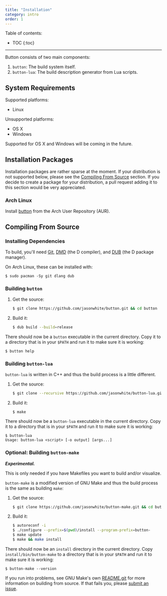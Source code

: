 ```yaml
---
title: "Installation"
category: intro
order: 1
---
```


Table of contents:

* TOC
{:toc}

---

Button consists of two main components:

 1. `button`: The build system itself.
 2. `button-lua`: The build description generator from Lua scripts.

## System Requirements

Supported platforms:

 * Linux

Unsupported platforms:

 * OS X
 * Windows

Supported for OS X and Windows will be coming in the future.

## Installation Packages

Installation packages are rather sparse at the moment. If your distribution is
not supported below, please see the [Compiling From
Source](#compiling-from-source) section. If you decide to create a package for
your distribution, a pull request adding it to this section would be very
appreciated.

### Arch Linux

Install [button][button-aur] from the Arch User Repository (AUR).

[button-aur]: https://aur.archlinux.org/packages/button/

## Compiling From Source

### Installing Dependencies

To build, you'll need [Git][], [DMD][] (the D compiler), and [DUB][] (the D
package manager).

On Arch Linux, these can be installed with:

    $ sudo pacman -Sy git dlang dub

[Git]: https://git-scm.com/
[DMD]: http://dlang.org/download.html
[DUB]: http://code.dlang.org/download

### Building `button`

 1. Get the source:

    ```bash
    $ git clone https://github.com/jasonwhite/button.git && cd button
    ```

 2. Build it:

    ```bash
    $ dub build --build=release
    ```

There should now be a `button` executable in the current directory. Copy it to a
directory that is in your `$PATH` and run it to make sure it is working:

    $ button help

### Building `button-lua`

`button-lua` is written in C++ and thus the build process is a little different.

 1. Get the source:

    ```bash
    $ git clone --recursive https://github.com/jasonwhite/button-lua.git && cd button-lua
    ```

 2. Build it:

    ```
    $ make
    ```

There should now be a `button-lua` executable in the current directory. Copy it
to a directory that is in your `$PATH` and run it to make sure it is working:

    $ button-lua
    Usage: button-lua <script> [-o output] [args...]

### Optional: Building `button-make`

***Experimental.***

This is only needed if you have Makefiles you want to build and/or visualize.

`button-make` is a modified version of GNU Make and thus the build process is
the same as building `make`:

 1. Get the source:

    ```bash
    $ git clone https://github.com/jasonwhite/button-make.git && cd button-make
    ```

 2. Build it:

    ```bash
    $ autoreconf -i
    $ ./configure --prefix=$(pwd)/install --program-prefix=button-
    $ make update
    $ make && make install
    ```

There should now be an `install` directory in the current directory. Copy
`install/bin/button-make` to a directory that is in your `$PATH` and run it to
make sure it is working:

    $ button-make --version

If you run into problems, see GNU Make's own [README.git][] for more information
on building from source. If that fails you, please [submit an
issue](https://github.com/jasonwhite/button-make/issues).

[README.git]: https://github.com/jasonwhite/button-make/blob/master/README.git
